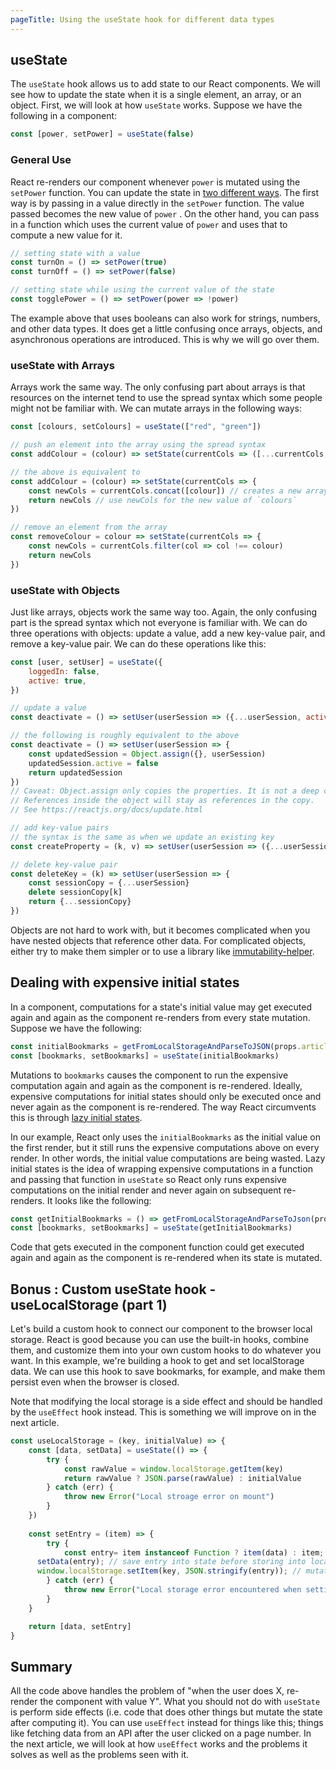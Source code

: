 ```yaml
---
pageTitle: Using the useState hook for different data types
---
```


## useState

The `useState` hook allows us to add state to our React components. We will see how to update the state when it is a single element, an array, or an object. First, we will look at how `useState` works. Suppose we have the following in a component:

```jsx
const [power, setPower] = useState(false)
```

### General Use

React re-renders our component whenever `power` is mutated using the `setPower` function. You can update the state in [two different ways](https://reactjs.org/docs/hooks-reference.html#usestate). The first way is by passing in a value directly in the `setPower` function. The value passed becomes the new value of `power` . On the other hand, you can pass in a function which uses the current value of `power` and uses that to compute a new value for it.

```jsx
// setting state with a value
const turnOn = () => setPower(true)
const turnOff = () => setPower(false)

// setting state while using the current value of the state
const togglePower = () => setPower(power => !power)
```

The example above that uses booleans can also work for strings, numbers, and other data types. It does get a little confusing once arrays, objects, and asynchronous operations are introduced. This is why we will go over them.

### useState with Arrays

Arrays work the same way. The only confusing part about arrays is that resources on the internet tend to use the spread syntax which some people might not be familiar with. We can mutate arrays in the following ways:

```jsx
const [colours, setColours] = useState(["red", "green"])

// push an element into the array using the spread syntax
const addColour = (colour) => setState(currentCols => ([...currentCols, colour]))

// the above is equivalent to
const addColour = (colour) => setState(currentCols => {
	const newCols = currentCols.concat([colour]) // creates a new array
	return newCols // use newCols for the new value of `colours`
})

// remove an element from the array
const removeColour = colour => setState(currentCols => {
	const newCols = currentCols.filter(col => col !== colour)
	return newCols
})
```

 

### useState with Objects

Just like arrays, objects work the same way too. Again, the only confusing part is the spread syntax which not everyone is familiar with. We can do three operations with objects: update a value, add a new key-value pair, and remove a key-value pair. We can do these operations like this:

```jsx
const [user, setUser] = useState({
	loggedIn: false,
	active: true,
})

// update a value
const deactivate = () => setUser(userSession => ({...userSession, active: false}))

// the following is roughly equivalent to the above
const deactivate = () => setUser(userSession => {
	const updatedSession = Object.assign({}, userSession)
	updatedSession.active = false
	return updatedSession
})
// Caveat: Object.assign only copies the properties. It is not a deep copy.
// References inside the object will stay as references in the copy.
// See https://reactjs.org/docs/update.html

// add key-value pairs
// the syntax is the same as when we update an existing key
const createProperty = (k, v) => setUser(userSession => ({...userSession, k: v}))

// delete key-value pair
const deleteKey = (k) => setUser(userSession => {
	const sessionCopy = {...userSession}
	delete sessionCopy[k]
	return {...sessionCopy}
})
```

Objects are not hard to work with, but it becomes complicated when you have nested objects that reference other data. For complicated objects, either try to make them simpler or to use a library like [immutability-helper](https://github.com/kolodny/immutability-helper).

## Dealing with expensive initial states

In a component, computations for a state's initial value may get executed again and again as  the component re-renders from every state mutation. Suppose we have the following:

```jsx
const initialBookmarks = getFromLocalStorageAndParseToJSON(props.articleTag)
const [bookmarks, setBookmarks] = useState(initialBookmarks)
```

   

Mutations to `bookmarks` causes the component to run the expensive computation again and again as the component is re-rendered. Ideally, expensive computations for initial states should only be executed once and never again as the component is re-rendered. The way React circumvents this is through [lazy initial states](https://reactjs.org/docs/hooks-reference.html#lazy-initial-state).

In our example, React only uses the `initialBookmarks` as the initial value on the first render, but it still runs the expensive computations above on every render. In other words, the initial value computations are being wasted. Lazy initial states is the idea of wrapping expensive computations in a function and passing that function in `useState` so React only runs expensive computations on the initial render and never again on subsequent re-renders. It looks like the following:

```jsx
const getInitialBookmarks = () => getFromLocalStorageAndParseToJson(props.articleTag)
const [bookmarks, setBookmarks] = useState(getInitialBookmarks)
```

Code that gets executed in the component function could get executed again and again as the component is re-rendered when its state is mutated.

## Bonus : Custom useState hook - useLocalStorage (part 1)

Let's build a custom hook to connect our component to the browser local storage. React is good because you can use the built-in hooks, combine them, and customize them into your own custom hooks to do whatever you want. In this example, we're building a hook to get and set localStorage data. We can use this hook to save bookmarks, for example, and make them persist even when the browser is closed.

Note that modifying the local storage is a side effect and should be handled by the `useEffect` hook instead. This is something we will improve on in the next article.

```jsx
const useLocalStorage = (key, initialValue) => {
	const [data, setData] = useState(() => {
		try {
			const rawValue = window.localStorage.getItem(key)
			return rawValue ? JSON.parse(rawValue) : initialValue
		} catch (err) {
			throw new Error("Local stroage error on mount")
		}	
	})
	
	const setEntry = (item) => {
		try {
			const entry= item instanceof Function ? item(data) : item;
      setData(entry); // save entry into state before storing into local storage
      window.localStorage.setItem(key, JSON.stringify(entry)); // mutate localStorage
		} catch (err) {
			throw new Error("Local storage error encountered when setting an item")
		}
	}

	return [data, setEntry]
}
```

## Summary

All the code above handles the problem of "when the user does X, re-render the component with value Y". What you should not do with `useState` is perform side effects (i.e. code that does other things but mutate the state after computing it). You can use `useEffect` instead for things like this; things like fetching data from an API after the user clicked on a page number. In the next article, we will look at how `useEffect` works and the problems it solves as well as the problems seen with it.